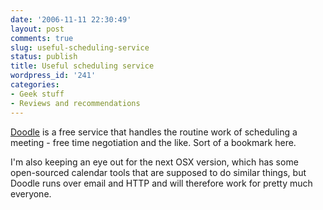 ```yaml
---
date: '2006-11-11 22:30:49'
layout: post
comments: true
slug: useful-scheduling-service
status: publish
title: Useful scheduling service
wordpress_id: '241'
categories:
- Geek stuff
- Reviews and recommendations
---
```



[Doodle](http://www.doodle.ch/) is a free service that handles the routine work of scheduling a meeting - free time negotiation and the like. Sort of a bookmark here.

I'm also keeping an eye out for the next OSX version, which has some open-sourced calendar tools that are supposed to do similar things, but Doodle runs over email and HTTP and will therefore work for pretty much everyone.
